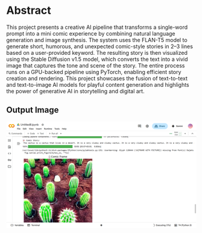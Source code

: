 # Abstract
This project presents a creative AI pipeline that transforms a single-word prompt into a mini comic experience by combining natural language generation and image synthesis. The system uses the FLAN-T5 model to generate short, humorous, and unexpected comic-style stories in 2–3 lines based on a user-provided keyword. The resulting story is then visualized using the Stable Diffusion v1.5 model, which converts the text into a vivid image that captures the tone and scene of the story. The entire process runs on a GPU-backed pipeline using PyTorch, enabling efficient story creation and rendering. This project showcases the fusion of text-to-text and text-to-image AI models for playful content generation and highlights the power of generative AI in storytelling and digital art.

## Output Image
![Comic Generator Screenshot](Screenshot%20(427).png)
